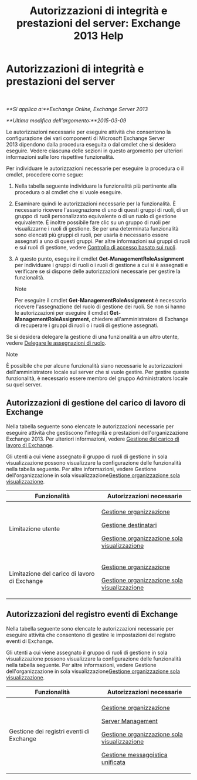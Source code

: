 ﻿---
title: 'Autorizzazioni di integrità e prestazioni del server: Exchange 2013 Help'
TOCTitle: Autorizzazioni di integrità e prestazioni del server
ms:assetid: 00b23fd3-6679-4b06-a3d4-51df3112b9cd
ms:mtpsurl: https://technet.microsoft.com/it-it/library/JJ150479(v=EXCHG.150)
ms:contentKeyID: 50479891
ms.date: 05/22/2018
mtps_version: v=EXCHG.150
ms.translationtype: MT
---

# Autorizzazioni di integrità e prestazioni del server

 

_**Si applica a:**Exchange Online, Exchange Server 2013_

_**Ultima modifica dell'argomento:**2015-03-09_

Le autorizzazioni necessarie per eseguire attività che consentono la configurazione dei vari componenti di Microsoft Exchange Server 2013 dipendono dalla procedura eseguita o dal cmdlet che si desidera eseguire. Vedere ciascuna delle sezioni in questo argomento per ulteriori informazioni sulle loro rispettive funzionalità.

Per individuare le autorizzazioni necessarie per eseguire la procedura o il cmdlet, procedere come segue:

1.  Nella tabella seguente individuare la funzionalità più pertinente alla procedura o al cmdlet che si vuole eseguire.

2.  Esaminare quindi le autorizzazioni necessarie per la funzionalità. È necessario ricevere l'assegnazione di uno di questi gruppi di ruoli, di un gruppo di ruoli personalizzato equivalente o di un ruolo di gestione equivalente. È inoltre possibile fare clic su un gruppo di ruoli per visualizzarne i ruoli di gestione. Se per una determinata funzionalità sono elencati più gruppi di ruoli, per usarla è necessario essere assegnati a uno di questi gruppi. Per altre informazioni sui gruppi di ruoli e sui ruoli di gestione, vedere [Controllo di accesso basato sui ruoli](understanding-role-based-access-control-exchange-2013-help.md).

3.  A questo punto, eseguire il cmdlet **Get-ManagementRoleAssignment** per individuare i gruppi di ruoli o i ruoli di gestione a cui si è assegnati e verificare se si dispone delle autorizzazioni necessarie per gestire la funzionalità.
    

    > [!NOTE]
    > Per eseguire il cmdlet <STRONG>Get-ManagementRoleAssignment</STRONG> è necessario ricevere l'assegnazione del ruolo di gestione dei ruoli. Se non si hanno le autorizzazioni per eseguire il cmdlet <STRONG>Get-ManagementRoleAssignment</STRONG>, chiedere all'amministratore di Exchange di recuperare i gruppi di ruoli o i ruoli di gestione assegnati.



Se si desidera delegare la gestione di una funzionalità a un altro utente, vedere [Delegare le assegnazioni di ruolo](delegate-role-assignments-exchange-2013-help.md).


> [!NOTE]
> È possibile che per alcune funzionalità siano necessarie le autorizzazioni dell'amministratore locale sul server che si vuole gestire. Per gestire queste funzionalità, è necessario essere membro del gruppo Administrators locale su quel server.



## Autorizzazioni di gestione del carico di lavoro di Exchange

Nella tabella seguente sono elencate le autorizzazioni necessarie per eseguire attività che gestiscono l'integrità e prestazioni dell'organizzazione Exchange 2013. Per ulteriori informazioni, vedere [Gestione del carico di lavoro di Exchange](exchange-workload-management-exchange-2013-help.md).

Gli utenti a cui viene assegnato il gruppo di ruoli di gestione in sola visualizzazione possono visualizzare la configurazione delle funzionalità nella tabella seguente. Per altre informazioni, vedere Gestione dell'organizzazione in sola visualizzazione[Gestione organizzazione sola visualizzazione](view-only-organization-management-exchange-2013-help.md).


<table>
<colgroup>
<col style="width: 50%" />
<col style="width: 50%" />
</colgroup>
<thead>
<tr class="header">
<th>Funzionalità</th>
<th>Autorizzazioni necessarie</th>
</tr>
</thead>
<tbody>
<tr class="odd">
<td><p>Limitazione utente</p></td>
<td><p><a href="organization-management-exchange-2013-help.md">Gestione organizzazione</a></p>
<p><a href="recipient-management-exchange-2013-help.md">Gestione destinatari</a></p>
<p><a href="view-only-organization-management-exchange-2013-help.md">Gestione organizzazione sola visualizzazione</a></p></td>
</tr>
<tr class="even">
<td><p>Limitazione del carico di lavoro di Exchange</p></td>
<td><p><a href="organization-management-exchange-2013-help.md">Gestione organizzazione</a></p>
<p><a href="view-only-organization-management-exchange-2013-help.md">Gestione organizzazione sola visualizzazione</a></p></td>
</tr>
</tbody>
</table>


## Autorizzazioni del registro eventi di Exchange

Nella tabella seguente sono elencate le autorizzazioni necessarie per eseguire attività che consentono di gestire le impostazioni del registro eventi di Exchange.

Gli utenti a cui viene assegnato il gruppo di ruoli di gestione in sola visualizzazione possono visualizzare la configurazione delle funzionalità nella tabella seguente. Per altre informazioni, vedere Gestione dell'organizzazione in sola visualizzazione[Gestione organizzazione sola visualizzazione](view-only-organization-management-exchange-2013-help.md).


<table>
<colgroup>
<col style="width: 50%" />
<col style="width: 50%" />
</colgroup>
<thead>
<tr class="header">
<th>Funzionalità</th>
<th>Autorizzazioni necessarie</th>
</tr>
</thead>
<tbody>
<tr class="odd">
<td><p>Gestione dei registri eventi di Exchange</p></td>
<td><p><a href="organization-management-exchange-2013-help.md">Gestione organizzazione</a></p>
<p><a href="server-management-exchange-2013-help.md">Server Management</a></p>
<p><a href="view-only-organization-management-exchange-2013-help.md">Gestione organizzazione sola visualizzazione</a></p>
<p><a href="um-management-exchange-2013-help.md">Gestione messaggistica unificata</a></p></td>
</tr>
</tbody>
</table>

